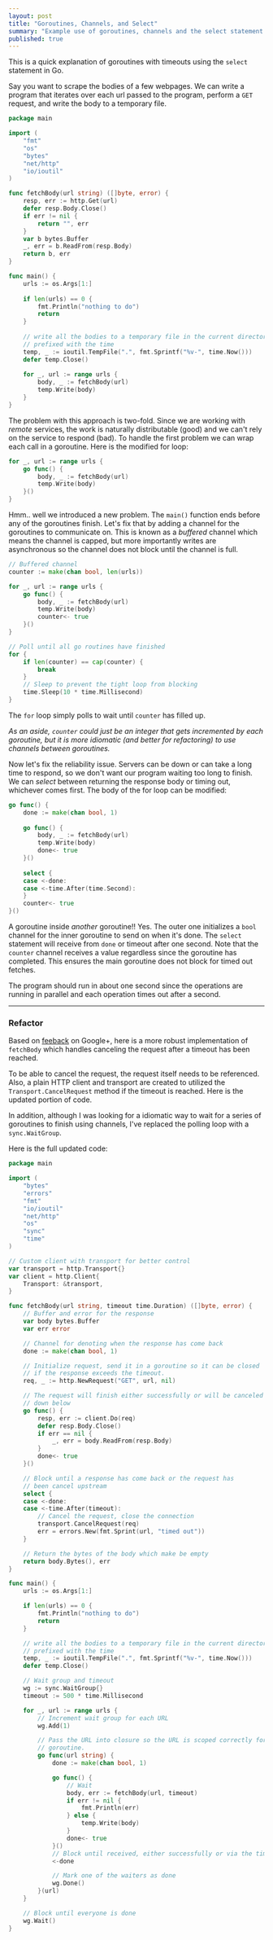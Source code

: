 ```yaml
---
layout: post
title: "Goroutines, Channels, and Select"
summary: "Example use of goroutines, channels and the select statement in Go."
published: true
---
```


This is a quick explanation of goroutines with timeouts using the `select` statement in Go.

Say you want to scrape the bodies of a few webpages. We can write a program that iterates over each url passed to the program, perform a `GET` request, and write the body to a temporary file.

```go
package main

import (
	"fmt"
    "os"
	"bytes"
    "net/http"
    "io/ioutil"
)

func fetchBody(url string) ([]byte, error) {
	resp, err := http.Get(url)
    defer resp.Body.Close()
    if err != nil {
    	return "", err
    }
    var b bytes.Buffer
    _, err = b.ReadFrom(resp.Body)
    return b, err
}

func main() {
	urls := os.Args[1:]
    
    if len(urls) == 0 {
    	fmt.Println("nothing to do")
        return
    }
    
    // write all the bodies to a temporary file in the current directory
    // prefixed with the time
	temp, _ := ioutil.TempFile(".", fmt.Sprintf("%v-", time.Now()))
    defer temp.Close()
    
    for _, url := range urls {
		body, _ := fetchBody(url)
        temp.Write(body)
    }
}
```

The problem with this approach is two-fold. Since we are working with _remote_ services, the work is naturally distributable (good) and we can't rely on the service to respond (bad). To handle the first problem we can wrap each call in a goroutine. Here is the modified for loop:

```go
for _, url := range urls {
    go func() {
        body, _ := fetchBody(url)
        temp.Write(body)
    }()
}
```

Hmm.. well we introduced a new problem. The `main()` function ends before any of the goroutines finish. Let's fix that by adding a channel for the goroutines to communicate on. This is known as a _buffered_ channel which means the channel is capped, but more importantly writes are asynchronous so the channel does not block until the channel is full.

```go
// Buffered channel
counter := make(chan bool, len(urls))

for _, url := range urls {
	go func() {
    	body, _ := fetchBody(url)
        temp.Write(body)
        counter<- true
    }()
}

// Poll until all go routines have finished
for {
	if len(counter) == cap(counter) {
    	break
    }
    // Sleep to prevent the tight loop from blocking
    time.Sleep(10 * time.Millisecond)
}
```

The `for` loop simply polls to wait until `counter` has filled up.

_As an aside, `counter` could just be an integer that gets incremented by each goroutine, but it is more idiomatic (and better for refactoring) to use channels between goroutines._

Now let's fix the reliability issue. Servers can be down or can take a long time to respond, so we don't want our program waiting too long to finish. We can _select_ between returning the response body or timing out, whichever comes first. The body of the for loop can be modified:

```go
go func() {
	done := make(chan bool, 1)
    
	go func() {
		body, _ := fetchBody(url)
    	temp.Write(body)
        done<- true
    }()
        
    select {
    case <-done:
    case <-time.After(time.Second):
    }
	counter<- true
}()
```

A goroutine inside _another_ goroutine!! Yes. The outer one initializes a `bool` channel for the inner goroutine to send on when it's done. The `select` statement will receive from `done` or timeout after one second. Note that the `counter` channel receives a value regardless since the goroutine has completed. This ensures the main goroutine does not block for timed out fetches.

The program should run in about one second since the operations are running in parallel and each operation times out after a second.

---

### Refactor

Based on [feeback](https://plus.google.com/106530954599911462020/posts/hKK1kxd6tE1) on Google+, here is a more robust implementation of `fetchBody` which handles canceling the request after a timeout has been reached.

To be able to cancel the request, the request itself needs to be referenced. Also, a plain HTTP client and transport are created to utilized the `Transport.CancelRequest` method if the timeout is reached. Here is the updated portion of code.

In addition, although I was looking for a idiomatic way to wait for a series of goroutines to finish using channels, I've replaced the polling loop with a `sync.WaitGroup`.

Here is the full updated code:

```go
package main

import (
	"bytes"
	"errors"
	"fmt"
	"io/ioutil"
	"net/http"
	"os"
	"sync"
	"time"
)

// Custom client with transport for better control
var transport = http.Transport{}
var client = http.Client{
	Transport: &transport,
}

func fetchBody(url string, timeout time.Duration) ([]byte, error) {
	// Buffer and error for the response
	var body bytes.Buffer
	var err error

	// Channel for denoting when the response has come back
	done := make(chan bool, 1)

	// Initialize request, send it in a goroutine so it can be closed
	// if the response exceeds the timeout.
	req, _ := http.NewRequest("GET", url, nil)

	// The request will finish either successfully or will be canceled
	// down below
	go func() {
		resp, err := client.Do(req)
		defer resp.Body.Close()
		if err == nil {
			_, err = body.ReadFrom(resp.Body)
		}
		done<- true
	}()

	// Block until a response has come back or the request has
	// been cancel upstream
	select {
	case <-done:
	case <-time.After(timeout):
		// Cancel the request, close the connection
		transport.CancelRequest(req)
		err = errors.New(fmt.Sprint(url, "timed out"))
	}

	// Return the bytes of the body which make be empty
	return body.Bytes(), err
}

func main() {
	urls := os.Args[1:]

	if len(urls) == 0 {
		fmt.Println("nothing to do")
		return
	}

	// write all the bodies to a temporary file in the current directory
	// prefixed with the time
	temp, _ := ioutil.TempFile(".", fmt.Sprintf("%v-", time.Now()))
	defer temp.Close()

	// Wait group and timeout
	wg := sync.WaitGroup{}
	timeout := 500 * time.Millisecond

	for _, url := range urls {
		// Increment wait group for each URL
		wg.Add(1)

		// Pass the URL into closure so the URL is scoped correctly for the inner
		// goroutine.
		go func(url string) {
			done := make(chan bool, 1)

			go func() {
				// Wait
				body, err := fetchBody(url, timeout)
				if err != nil {
					fmt.Println(err)
				} else {
					temp.Write(body)
				}
				done<- true
			}()
			// Block until received, either successfully or via the timeout
			<-done

			// Mark one of the waiters as done
			wg.Done()
		}(url)
	}

	// Block until everyone is done
	wg.Wait()
}
```